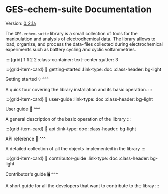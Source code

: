 # GES-echem-suite Documentation

Version: [0.2.1a](ReleaseNotes)

The `GES-echem-suite` library is a small collection of tools for the manipulation and analysis of electrochemical data. The library allows to load, organize, and process the data-files collected during electrochemical experiments such as battery cycling and cyclic voltammetries.

::::{grid} 1 1 2 2
:class-container: text-center
:gutter: 3

:::{grid-item-card}
:link: getting-started
:link-type: doc
:class-header: bg-light

Getting started 💡
^^^

A quick tour covering the library installation and its basic operation.
:::

:::{grid-item-card}
:link: user-guide
:link-type: doc
:class-header: bg-light

User guide 📑
^^^

A general description of the basic operation of the library
:::

:::{grid-item-card}
:link: api
:link-type: doc
:class-header: bg-light

API reference 🔎
^^^

A detailed collection of all the objects implemented in the library
:::

:::{grid-item-card}
:link: contributor-guide
:link-type: doc
:class-header: bg-light

Contributor's guide 🖥️
^^^

A short guide for all the developers that want to contribute to the libray
:::






